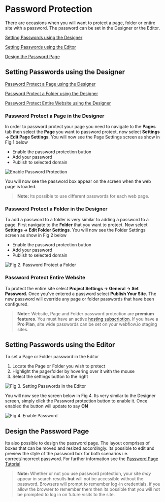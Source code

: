 # Password Protection

There are occasions when you will want to protect a page, folder or entire site with a password. The password can be set in the Designer or the Editor. 

[Setting Passwords using the Designer](#setting-passwords-using-the-designer)

[Setting Passwords using the Editor](#setting-passwords-using-the-editor)

[Design the Password Page](#design-the-password-page)
 

## Setting Passwords using the Designer
[Password Protect a Page using the Designer](#password-protect-a-page-in-the-designer)

[Password Protect a Folder using the Designer](#password-protect-a-folder-in-the-designer)

[Password Protect Entire Website using the Designer](#password-protect-entire-website)

### Password Protect a Page in the Designer
In order to password protect your page you need to navigate to the **Pages** tab then select the **Page** you want to password protect, now select **Settings -> Edit Page Settings**.  You will now see the Page Settings screen as show in Fig 1 below
 
 - Enable the password protection button
 - Add your password
 - Publish to selected domain
 
![Enable Password Protection](https://lh3.googleusercontent.com/a1nHaPpRFt8hAKJDfiIG489lbElJVOXX128LerCqnwjYnemUjk0lWHz6t1GcFn6-otcmUlAlbi2MDw "Fig 1.  Enable Password Protection")

You will now see the password box appear on the screen when the web page is loaded.

  > **Note:** Its possible to use different passwords for each web page.
    

### Password Protect a Folder in the Designer
To add a password to a folder is very similar to adding a password to a page. First navigate to the **Folder** that you want to protect. Now select **Settings -> Edit Folder Settings**.  You will now see the Folder Settings screen as show in Fig 2 below
 
 - Enable the password protection button
 - Add your password
 - Publish to selected domain 
 
![Fig 2. Password Protect a Folder](https://lh3.googleusercontent.com/67MFwpWmUSOmO8VSlrPRXi6j-7sX0MoQo8z7NZpaBFE7PNMXOEQsNvxeZo6SFTaqfTTjTgWMwZLYbw "Fig 2. Password Protect a Folder")

### Password Protect Entire Website
To protect the entire site select **Project Settings -> General -> Set Password.** Once you've entered a password select **Publish Your Site**. The new password will override any page or folder passwords that have been configured.

> **Note:**: Website, Page and Folder password protection are **premium features**. You must have an active [hosting subscription](https://webflow.com/pricing/one-site). If you have a **Pro Plan**, site wide passwords can be set on your webflow.io staging sites. 

## Setting Passwords using the Editor
To set a Page or Folder password in the Editor 

1. Locate the Page or Folder you wish to protect
2. Highlight the page/folder by hovering over it with the mouse
3. Select the settings button to the right

![Fig 3. Setting Passwords in the Editor](https://lh3.googleusercontent.com/RCcYtcnFDED2DcxfvK4yHtY607HOjAEaNopSvbi9yjw--UwJMKUtQgr9knfTW1ngMagoKUo_eeWHaA "Fig 3. Setting Passwords in the Editor")

You will now see the screen below in Fig 4. Its very similar to the Designer screen, simply click the Password protection button to enable it. Once enabled the button will update to say **ON**

![Fig 4. Enable Password](https://lh3.googleusercontent.com/sHGwXTAW3wVC2bEVaKMjOVFhVTkSPiBsSi5PnPy0taTKslgLOkwU3vE-HjLJG0a3nPaz63lnh8Pdbg "Fig 4. Enable Password")

## Design the Password Page

Its also possible to design the password page. The layout comprises of boxes that can be moved and resized accordingly. Its possible to edit and preview the style of the password box for both scenarios i.e. correct/incorrect password. For further information see the [Password Page Tutorial](https://university.webflow.com/article/password-page)




>**Note:**  Whether or not you use password protection, your site _may_ appear in search results **but** will not be accessible without the password. Browsers will prompt to remember log-in credentials, if you allow the browser to remember them then its possible that you will not be prompted to log in on future visits to the site.

